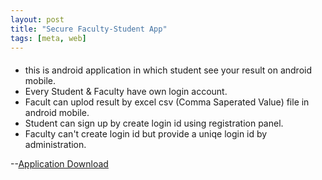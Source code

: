 ```yaml
---
layout: post
title: "Secure Faculty-Student App"
tags: [meta, web]
---
```

####
- this is android application in which student see your result on android mobile.
- Every Student & Faculty have own login account.
- Facult can uplod result by excel csv (Comma Saperated Value) file in android mobile.
- Student can sign up by create login id using registration panel.
- Faculty can't create login id but provide a uniqe login id by administration.

--[Application Download](https://www.dropbox.com/s/phpgnzdm46nnui0/com.share.sharaz.share.apk?dl=0)